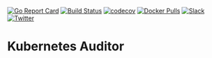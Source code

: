 [![Go Report Card](https://goreportcard.com/badge/kubeshield.dev/auditor)](https://goreportcard.com/report/kubeshield.dev/auditor)
[![Build Status](https://github.com/kubeshield/auditor/workflows/CI/badge.svg)](https://github.com/kubeshield/auditor/actions?workflow=CI)
[![codecov](https://codecov.io/gh/kubeshield/auditor/branch/master/graph/badge.svg)](https://codecov.io/gh/kubeshield/auditor)
[![Docker Pulls](https://img.shields.io/docker/pulls/kubeshield/auditor.svg)](https://hub.docker.com/r/kubeshield/auditor/)
[![Slack](https://slack.appscode.com/badge.svg)](https://slack.appscode.com/#kubepack)
[![Twitter](https://img.shields.io/twitter/follow/SearchlightOps.svg?style=social&logo=twitter&label=Follow)](https://twitter.com/intent/follow?screen_name=SearchlightOps)

# Kubernetes Auditor
